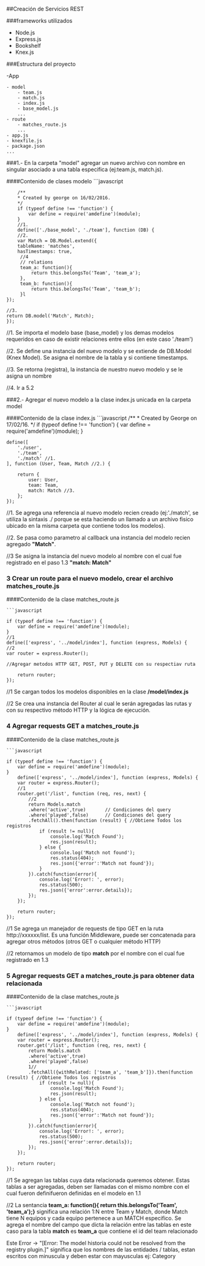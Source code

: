 ##Creación de Servicios REST

###frameworks utilizados

- Node.js
- Express.js
- Bookshelf
- Knex.js

###Estructura del proyecto

-App

	- model
		- team.js
		- match.js
		- index.js
		- base_model.js
		...
	- route
		- matches_route.js
		...
	- app.js
	- knexfile.js
	- package.json
	...

###1.- En la carpeta "model" agregar un nuevo archivo con nombre en singular asociado a una tabla especifica (ej:team.js, match.js).

####Contenido de clases modelo
	```javascript

		/**
 		* Created by george on 16/02/2016.
 		*/
		if (typeof define !== 'function') {
    		var define = require('amdefine')(module);
		}
		//1.
		define(['./base_model', './team'], function (DB) {
		//2.
    	var Match = DB.Model.extend({
        tableName: 'matches',
        hasTimestamps: true,
		 //4
         // relations
         team_a: function(){
             return this.belongsTo('Team', 'team_a');
         },
         team_b: function(){
             return this.belongsTo('Team', 'team_b');
         }l
    });

    //3.
    return DB.model('Match', Match);
	});


//1. Se importa el modelo base (base_model) y los demas modelos requeridos en caso de existir relaciones entre ellos (en este caso './team')

//2. Se define una instancia del nuevo modelo y se extiende de DB.Model (Knex Model). Se asigna el nombre de la tabla y si contiene timestamps.

//3. Se retorna (registra), la instancia de nuestro nuevo modelo y se le asigna un nombre

//4. Ir a 5.2

###2.- Agregar el nuevo modelo a la clase index.js unicada en la carpeta model

####Contenido de la clase index.js
	```javascript
	/**
 	* Created by George on 17/02/16.
 	*/
	if (typeof define !== 'function') {
    	var define = require('amdefine')(module);
	}

	define([
    	'./user',
    	'./team',
    	'./match' //1.
	], function (User, Team, Match //2.) {

    	return {
    		user: User,
    		team: Team,
    		match: Match //3.
    	};
	});

//1. Se agrega una referencia al nuevo modelo recien creado (ej:'./match', se utiliza la sintaxis ./ porque se esta haciendo un llamado a un archivo fisico ubicado en la misma carpeta que contiene todos los modelos).

//2. Se pasa como parametro al callback una instancia del modelo recien agregado **"Match"**.

//3 Se asigna la instancia del nuevo modelo al nombre con el cual fue registrado en el paso 1.3 **"match: Match"**

### 3 Crear un route para el nuevo modelo, crear el archivo matches_route.js

####Contenido de la clase matches_route.js

	```javascript

	if (typeof define !== 'function') {
    	var define = require('amdefine')(module);
	}
	//1
	define(['express', '../model/index'], function (express, Models) {
	//2
    var router = express.Router();

	//Agregar metodos HTTP GET, POST, PUT y DELETE con su respectiav ruta

    	return router;
	});

//1 Se cargan todos los modelos disponibles en la clase **/model/index.js**

//2 Se crea una instancia del Router al cual le serán agregadas las rutas y con su respectivo método HTTP y la lógica de ejecución.

### 4 Agregar requests GET a matches_route.js

####Contenido de la clase matches_route.js

	```javascript

	if (typeof define !== 'function') {
    	var define = require('amdefine')(module);
	}
		define(['express', '../model/index'], function (express, Models) {
    	var router = express.Router();
    	//1
    	router.get('/list', function (req, res, next) {
    		//2
        	return Models.match
        	.where('active',true) 		// Condiciones del query
        	.where('played',false) 		// Condiciones del query
        	.fetchAll().then(function (result) { //Obtiene Todos los registros
            	if (result != null){
                	console.log('Match Found');
                	res.json(result);
            	} else {
                	console.log('Match not found');
                	res.status(404);
                	res.json({'error':'Match not found'});
            	}
        	}).catch(function(error){
            	console.log('Error!: ', error);
                res.status(500);
                res.json({'error':error.details});
        	});
    	});

    	return router;
	});

//1 Se agrega un manejador de requests de tipo GET en la ruta http://xxxxxx/list. Es una función Middleware, puede ser concatenada para agregar otros métodos (otros GET o cualquier método HTTP)

//2 retornamos un modelo de tipo **match** por el nombre con el cual fue registrado en 1.3

### 5 Agregar requests GET a matches_route.js para obtener data relacionada

####Contenido de la clase matches_route.js

	```javascript

	if (typeof define !== 'function') {
    	var define = require('amdefine')(module);
	}
		define(['express', '../model/index'], function (express, Models) {
    	var router = express.Router();
    	router.get('/list', function (req, res, next) {
        	return Models.match
        	.where('active',true)
        	.where('played',false)
			1//
        	.fetchAll({withRelated: ['team_a', 'team_b']}).then(function (result) { //Obtiene Todos los registros
            	if (result != null){
                	console.log('Match Found');
                	res.json(result);
            	} else {
                	console.log('Match not found');
                	res.status(404);
                	res.json({'error':'Match not found'});
            	}
        	}).catch(function(error){
            	console.log('Error!: ', error);
                res.status(500);
                res.json({'error':error.details});
        	});
    	});

    	return router;
	});

//1 Se agregan las tablas cuya data relacionada queremos obtener. Estas tablas a ser agregadas, deben ser llamadas con el mismo nombre con el cual
fueron definifueron definidas en el modelo en 1.1

//2 La sentancia **team_a: function(){ return this.belongsTo('Team', 'team_a');}** significa una relación 1:N entre Team y Match, donde Match tiene N equipos y cada equipo pertenece a un MATCH especifico. Se agrega el nombre del campo que dicta la relación entre las tablas en este caso para la tabla **match** es **team_a** que contiene el id del team relacionado

Este Error -> "[Error: The model historia could not be resolved from the registry plugin.]" significa que los nombres de las entidades / tablas, estan escritos con minuscula y deben estar con mayusculas ej: Category

